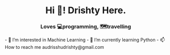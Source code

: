 <h1 align="center">Hi 👋! Drishty Here.</h1>
<h3 align="center">Loves 💻programming, 🗺️travelling </h3>
- 👀 I’m interested in Machine Learning
- 🌱 I’m currently learning Python
- 📫 How to reach me audrisshudrishty@gmail.com
<!---
Drishty-007/Drishty-007 is a ✨ special ✨ repository because its `README.md` (this file) appears on your GitHub profile.
You can click the Preview link to take a look at your changes.
--->
